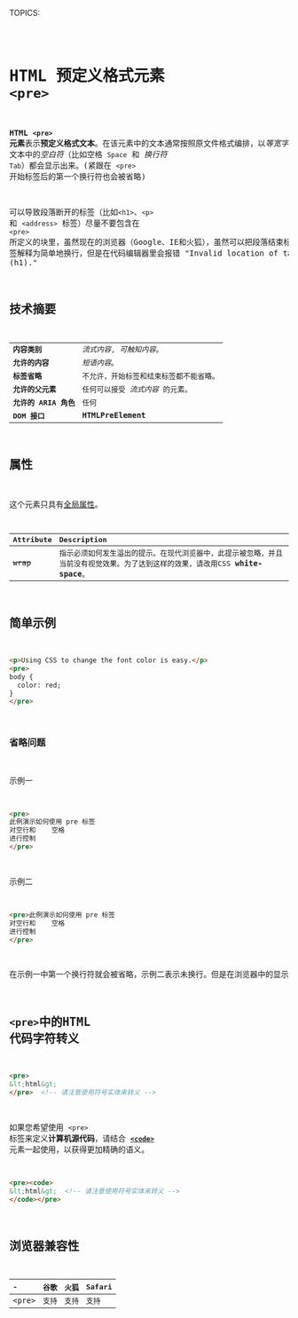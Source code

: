 TOPICS: <pre>

# HTML 预定义格式元素 `<pre>`

**HTML `<pre>` 元素**表示**预定义格式文本**。在该元素中的文本通常按照原文件格式编排，以*等宽字体*的形式展现出来。
文本中的*空白符*（比如空格 `Space` 和 *换行符* `Tab`）都会显示出来。(紧跟在 `<pre>` 开始标签后的第一个换行符也会被省略)

可以导致段落断开的标签（比如`<h1>`、`<p>` 和 `<address>` 标签）尽量不要包含在 `<pre>` 所定义的块里，虽然现在的浏览器（Google、IE和火狐），虽然可以把段落结束标
签解释为简单地换行，但是在代码编辑器里会报错 "Invalid location of tag (h1)."

## 技术摘要

|  |  |
| :-- | :-- |
| **内容类别** | *流式内容*, *可触知内容*。|
| **允许的内容** | *短语内容*。 |
| **标签省略** | 不允许，开始标签和结束标签都不能省略。|
| **允许的父元素** | 任何可以接受 *流式内容* 的元素。|
| **允许的 ARIA 角色** | 任何 |
| **DOM 接口** | **`HTMLPreElement`** |

## 属性

这个元素只具有[全局属性](/zh-hans/webfrontend/HTML_Global_Attributes)。

| Attribute | Description |
| :-- | :-- |
| ~~`wrap`~~ | 指示必须如何发生溢出的提示。在现代浏览器中，此提示被忽略，并且当前没有视觉效果。为了达到这样的效果，请改用CSS **`white-space`**。 |

## 简单示例

```html
<p>Using CSS to change the font color is easy.</p>
<pre>
body {
  color: red;
}
</pre>
```

### 省略问题

示例一

```html
<pre>
此例演示如何使用 pre 标签
对空行和    空格
进行控制
</pre>
```

示例二

```html
<pre>此例演示如何使用 pre 标签
对空行和    空格
进行控制
</pre>
```

在示例一中第一个换行符就会被省略，示例二表示未换行。但是在浏览器中的显示效果一样。

## `<pre>`中的HTML 代码字符转义

```html
<pre>
&lt;html&gt;
</pre>  <!-- 请注意使用符号实体来转义 -->
```

如果您希望使用 `<pre>` 标签来定义**计算机源代码**，请结合 **[`<code>`](/zh-hans/webfrontend/<code>)** 元素一起使用，以获得更加精确的语义。

```html
<pre><code>
&lt;html&gt;  <!-- 请注意使用符号实体来转义 -->
</code></pre>
```

## 浏览器兼容性

| - | 谷歌 | 火狐 | Safari |
| :--- | :--- | :--- | :--- |
| `<pre>` | 支持 | 支持 | 支持 |
